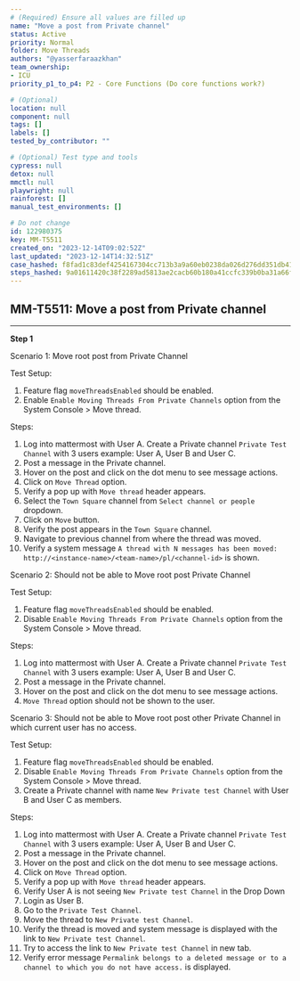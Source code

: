 ```yaml
---
# (Required) Ensure all values are filled up
name: "Move a post from Private channel"
status: Active
priority: Normal
folder: Move Threads
authors: "@yasserfaraazkhan"
team_ownership: 
- ICU
priority_p1_to_p4: P2 - Core Functions (Do core functions work?)

# (Optional)
location: null
component: null
tags: []
labels: []
tested_by_contributor: ""

# (Optional) Test type and tools
cypress: null
detox: null
mmctl: null
playwright: null
rainforest: []
manual_test_environments: []

# Do not change
id: 122980375
key: MM-T5511
created_on: "2023-12-14T09:02:52Z"
last_updated: "2023-12-14T14:32:51Z"
case_hashed: f8fad1c83def4254167304cc713b3a9a60eb0238da026d276dd351db41b850ce26d6bc17eb21a2d961e32fc393a85165
steps_hashed: 9a01611420c38f2289ad5813ae2cacb60b180a41ccfc339b0ba31a66f7f0dc86c6bce34b11b24f80f2b1c4039d4d38b6
---
```


<!-- (Auto-generated) Based on frontmatter's "key" and "name" -->

## MM-T5511: Move a post from Private channel

---

**Step 1**

Scenario 1: Move root post from Private Channel

Test Setup:

1. Feature flag `moveThreadsEnabled` should be enabled.
2. Enable `Enable Moving Threads From Private Channels` option from the System Console > Move thread.

Steps:

1. Log into mattermost with User A. Create a Private channel `Private Test Channel` with 3 users example: User A, User B and User C.
2. Post a message in the Private channel.
3. Hover on the post and click on the dot menu to see message actions.
4. Click on `Move Thread` option.
5. Verify a pop up with `Move thread` header appears.
6. Select the `Town Square` channel from `Select channel or people` dropdown.
7. Click on `Move` button.
8. Verify the post appears in the `Town Square` channel.
9. Navigate to previous channel from where the thread was moved.
10. Verify a system message `A thread with N messages has been moved: http://<instance-name>/<team-name>/pl/<channel-id>` is shown.

Scenario 2: Should not be able to Move root post Private Channel

Test Setup:

1. Feature flag `moveThreadsEnabled` should be enabled.
2. Disable `Enable Moving Threads From Private Channels` option from the System Console > Move thread.

Steps:

1. Log into mattermost with User A. Create a Private channel `Private Test Channel` with 3 users example: User A, User B and User C.
2. Post a message in the Private channel.
3. Hover on the post and click on the dot menu to see message actions.
4. `Move Thread` option should not be shown to the user.

Scenario 3: Should not be able to Move root post other Private Channel in which current user has no access.

Test Setup:

1. Feature flag `moveThreadsEnabled` should be enabled.
2. Disable `Enable Moving Threads From Private Channels` option from the System Console > Move thread.
3. Create a Private channel with name `New Private test Channel` with User B and User C as members.

Steps:

1. Log into mattermost with User A. Create a Private channel `Private Test Channel` with 3 users example: User A, User B and User C.
2. Post a message in the Private channel.
3. Hover on the post and click on the dot menu to see message actions.
4. Click on `Move Thread` option.
5. Verify a pop up with `Move thread` header appears.
6. Verify User A is not seeing `New Private test Channel` in the Drop Down
7. Login as User B.
8. Go to the `Private Test Channel`.
9. Move the thread to `New Private test Channel`.
10. Verify the thread is moved and system message is displayed with the link to `New Private test Channel`.
11. Try to access the link to `New Private test Channel` in new tab.
12. Verify error message `Permalink belongs to a deleted message or to a channel to which you do not have access.` is displayed.
